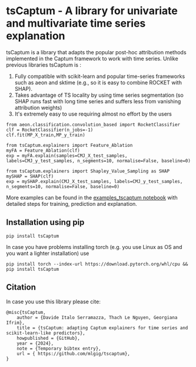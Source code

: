 # tsCaptum - A library for univariate and multivariate time series explanation

tsCaptum is a library that adapts the popular post-hoc attribution methods implemented in the Captum
framework to work with time series. Unlike previous libraries tsCaptum is :
1) Fully compatible with scikit-learn and popular time-series frameworks such as aeon and sktime (e.g., so it is easy to combine ROCKET with SHAP).
2) Takes advantage of TS locality by using time series segmentation (so SHAP runs fast with long time series and suffers less from vanishing attribution weights) 
3) It's extremely easy to use requiring almost no effort by the users

```
from aeon.classification.convolution_based import RocketClassifier
clf = RocketClassifier(n_jobs=-1)
clf.fit(MP_X_train,MP_y_train)

from tsCaptum.explainers import Feature_Ablation
myFA = Feature_Ablation(clf)
exp = myFA.explain(samples=CMJ_X_test_samples, labels=CMJ_y_test_samples, n_segments=10, normalise=False, baseline=0)

from tsCaptum.explainers import Shapley_Value_Sampling as SHAP
mySHAP = SHAP(clf)
exp = mySHAP.explain(CMJ_X_test_samples, labels=CMJ_y_test_samples,  n_segments=10, normalise=False, baseline=0)

```

More examples can be found in the [examples_tscaptum notebook](https://github.com/mlgig/tscaptum/blob/main/examples_tscaptum.ipynb) with detailed steps for training, prediction and 
explanation.

## Installation using pip
```
pip install tsCaptum
```

In case you have problems installing torch (e.g. you use Linux as OS and you want a lighter installation) use 
```
pip install torch --index-url https://download.pytorch.org/whl/cpu && pip install tsCaptum
```

## Citation
In case you use this library please cite:
```
@misc{tsCaptum,
    author = {Davide Italo Serramazza, Thach Le Nguyen, Georgiana Ifrim},
    title = {tsCaptum: adapting Captum explainers for time series and scikit-learn-like predictors},
    howpublished = {GitHub},
    year = {2024},
    note = {Temporary bibtex entry},
    url = { https://github.com/mlgig/tscaptum},
}
```
